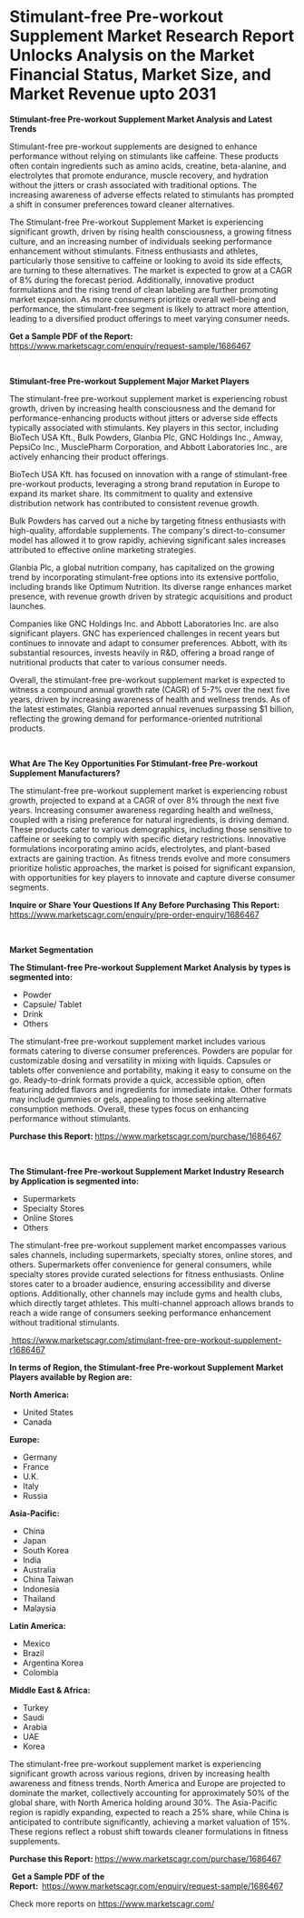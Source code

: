 <p><h1>Stimulant-free Pre-workout Supplement Market Research Report Unlocks Analysis on the Market Financial Status, Market Size, and Market Revenue upto 2031</h1></p><p><strong>Stimulant-free Pre-workout Supplement Market Analysis and Latest Trends</strong></p>
<p><p>Stimulant-free pre-workout supplements are designed to enhance performance without relying on stimulants like caffeine. These products often contain ingredients such as amino acids, creatine, beta-alanine, and electrolytes that promote endurance, muscle recovery, and hydration without the jitters or crash associated with traditional options. The increasing awareness of adverse effects related to stimulants has prompted a shift in consumer preferences toward cleaner alternatives.</p><p>The Stimulant-free Pre-workout Supplement Market is experiencing significant growth, driven by rising health consciousness, a growing fitness culture, and an increasing number of individuals seeking performance enhancement without stimulants. Fitness enthusiasts and athletes, particularly those sensitive to caffeine or looking to avoid its side effects, are turning to these alternatives. The market is expected to grow at a CAGR of 8% during the forecast period. Additionally, innovative product formulations and the rising trend of clean labeling are further promoting market expansion. As more consumers prioritize overall well-being and performance, the stimulant-free segment is likely to attract more attention, leading to a diversified product offerings to meet varying consumer needs.</p></p>
<p><strong>Get a Sample PDF of the Report:&nbsp;</strong> <a href="https://www.marketscagr.com/enquiry/request-sample/1686467?utm_campaign=1909&utm_medium=2&utm_source=Github&utm_content=ia&utm_term=31122024&utm_id=stimulant-free-pre-workout-supplement">https://www.marketscagr.com/enquiry/request-sample/1686467</a></p>
<p>&nbsp;</p>
<p><strong>Stimulant-free Pre-workout Supplement Major Market Players</strong></p>
<p><p>The stimulant-free pre-workout supplement market is experiencing robust growth, driven by increasing health consciousness and the demand for performance-enhancing products without jitters or adverse side effects typically associated with stimulants. Key players in this sector, including BioTech USA Kft., Bulk Powders, Glanbia Plc, GNC Holdings Inc., Amway, PepsiCo Inc., MusclePharm Corporation, and Abbott Laboratories Inc., are actively enhancing their product offerings.</p><p>BioTech USA Kft. has focused on innovation with a range of stimulant-free pre-workout products, leveraging a strong brand reputation in Europe to expand its market share. Its commitment to quality and extensive distribution network has contributed to consistent revenue growth.</p><p>Bulk Powders has carved out a niche by targeting fitness enthusiasts with high-quality, affordable supplements. The company's direct-to-consumer model has allowed it to grow rapidly, achieving significant sales increases attributed to effective online marketing strategies.</p><p>Glanbia Plc, a global nutrition company, has capitalized on the growing trend by incorporating stimulant-free options into its extensive portfolio, including brands like Optimum Nutrition. Its diverse range enhances market presence, with revenue growth driven by strategic acquisitions and product launches.</p><p>Companies like GNC Holdings Inc. and Abbott Laboratories Inc. are also significant players. GNC has experienced challenges in recent years but continues to innovate and adapt to consumer preferences. Abbott, with its substantial resources, invests heavily in R&D, offering a broad range of nutritional products that cater to various consumer needs.</p><p>Overall, the stimulant-free pre-workout supplement market is expected to witness a compound annual growth rate (CAGR) of 5-7% over the next five years, driven by increasing awareness of health and wellness trends. As of the latest estimates, Glanbia reported annual revenues surpassing $1 billion, reflecting the growing demand for performance-oriented nutritional products.</p></p>
<p>&nbsp;</p>
<p><strong>What Are The Key Opportunities For Stimulant-free Pre-workout Supplement Manufacturers?</strong></p>
<p><p>The stimulant-free pre-workout supplement market is experiencing robust growth, projected to expand at a CAGR of over 8% through the next five years. Increasing consumer awareness regarding health and wellness, coupled with a rising preference for natural ingredients, is driving demand. These products cater to various demographics, including those sensitive to caffeine or seeking to comply with specific dietary restrictions. Innovative formulations incorporating amino acids, electrolytes, and plant-based extracts are gaining traction. As fitness trends evolve and more consumers prioritize holistic approaches, the market is poised for significant expansion, with opportunities for key players to innovate and capture diverse consumer segments.</p></p>
<p><strong>Inquire or Share Your Questions If Any Before Purchasing This Report:</strong> <a href="https://www.marketscagr.com/enquiry/pre-order-enquiry/1686467?utm_campaign=1909&utm_medium=2&utm_source=Github&utm_content=ia&utm_term=31122024&utm_id=stimulant-free-pre-workout-supplement">https://www.marketscagr.com/enquiry/pre-order-enquiry/1686467</a></p>
<p>&nbsp;</p>
<p><strong>Market Segmentation</strong></p>
<p><strong>The Stimulant-free Pre-workout Supplement Market Analysis by types is segmented into:</strong></p>
<p><ul><li>Powder</li><li>Capsule/ Tablet</li><li>Drink</li><li>Others</li></ul></p>
<p><p>The stimulant-free pre-workout supplement market includes various formats catering to diverse consumer preferences. Powders are popular for customizable dosing and versatility in mixing with liquids. Capsules or tablets offer convenience and portability, making it easy to consume on the go. Ready-to-drink formats provide a quick, accessible option, often featuring added flavors and ingredients for immediate intake. Other formats may include gummies or gels, appealing to those seeking alternative consumption methods. Overall, these types focus on enhancing performance without stimulants.</p></p>
<p><strong>Purchase this Report:&nbsp;</strong><a href="https://www.marketscagr.com/purchase/1686467?utm_campaign=1909&utm_medium=2&utm_source=Github&utm_content=ia&utm_term=31122024&utm_id=stimulant-free-pre-workout-supplement">https://www.marketscagr.com/purchase/1686467</a></p>
<p>&nbsp;</p>
<p><strong>The Stimulant-free Pre-workout Supplement Market Industry Research by Application is segmented into:</strong></p>
<p><ul><li>Supermarkets</li><li>Specialty Stores</li><li>Online Stores</li><li>Others</li></ul></p>
<p><p>The stimulant-free pre-workout supplement market encompasses various sales channels, including supermarkets, specialty stores, online stores, and others. Supermarkets offer convenience for general consumers, while specialty stores provide curated selections for fitness enthusiasts. Online stores cater to a broader audience, ensuring accessibility and diverse options. Additionally, other channels may include gyms and health clubs, which directly target athletes. This multi-channel approach allows brands to reach a wide range of consumers seeking performance enhancement without traditional stimulants.</p></p>
<p><a href="https://www.marketscagr.com/stimulant-free-pre-workout-supplement-r1686467?utm_campaign=1909&utm_medium=2&utm_source=Github&utm_content=ia&utm_term=31122024&utm_id=stimulant-free-pre-workout-supplement">&nbsp;https://www.marketscagr.com/stimulant-free-pre-workout-supplement-r1686467</a></p>
<p><strong>In terms of Region, the Stimulant-free Pre-workout Supplement Market Players available by Region are:</strong></p>
<p>
    <p> <strong> North America: </strong>
        <ul>
            <li>United States</li>
            <li>Canada</li>
        </ul>
        </p> 
    <p> <strong> Europe: </strong>
        <ul>
            <li>Germany</li>
            <li>France</li>
            <li>U.K.</li>
            <li>Italy</li>
            <li>Russia</li>
        </ul>
        </p> 
    <p> <strong> Asia-Pacific: </strong>
        <ul>
            <li>China</li>
            <li>Japan</li>
            <li>South Korea</li>
            <li>India</li>
            <li>Australia</li>
            <li>China Taiwan</li>
            <li>Indonesia</li>
            <li>Thailand</li>
            <li>Malaysia</li>
        </ul>
        </p> 
    <p> <strong> Latin America: </strong>
        <ul>
            <li>Mexico</li>
            <li>Brazil</li>
            <li>Argentina Korea</li>
            <li>Colombia</li>
        </ul>
        </p> 
    <p> <strong> Middle East & Africa: </strong>
        <ul>
            <li>Turkey</li>
            <li>Saudi</li>
            <li>Arabia</li>
            <li>UAE</li>
            <li>Korea</li>
        </ul>
    </p>
    </p>
<p><p>The stimulant-free pre-workout supplement market is experiencing significant growth across various regions, driven by increasing health awareness and fitness trends. North America and Europe are projected to dominate the market, collectively accounting for approximately 50% of the global share, with North America holding around 30%. The Asia-Pacific region is rapidly expanding, expected to reach a 25% share, while China is anticipated to contribute significantly, achieving a market valuation of 15%. These regions reflect a robust shift towards cleaner formulations in fitness supplements.</p></p>
<p><strong>Purchase this Report: </strong><a href="https://www.marketscagr.com/purchase/1686467?utm_campaign=1909&utm_medium=2&utm_source=Github&utm_content=ia&utm_term=31122024&utm_id=stimulant-free-pre-workout-supplement">https://www.marketscagr.com/purchase/1686467</a></p>
<p>&nbsp;<strong>Get a Sample PDF of the Report:&nbsp;&nbsp;</strong><a href="https://www.marketscagr.com/enquiry/request-sample/1686467?utm_campaign=1909&utm_medium=2&utm_source=Github&utm_content=ia&utm_term=31122024&utm_id=stimulant-free-pre-workout-supplement">https://www.marketscagr.com/enquiry/request-sample/1686467</a></p>
<p><strong></strong></p>
<p>Check more reports on <a href="https://www.marketscagr.com/?utm_campaign=1909&utm_medium=2&utm_source=Github&utm_content=ia&utm_term=31122024&utm_id=stimulant-free-pre-workout-supplement">https://www.marketscagr.com/</a></p>
